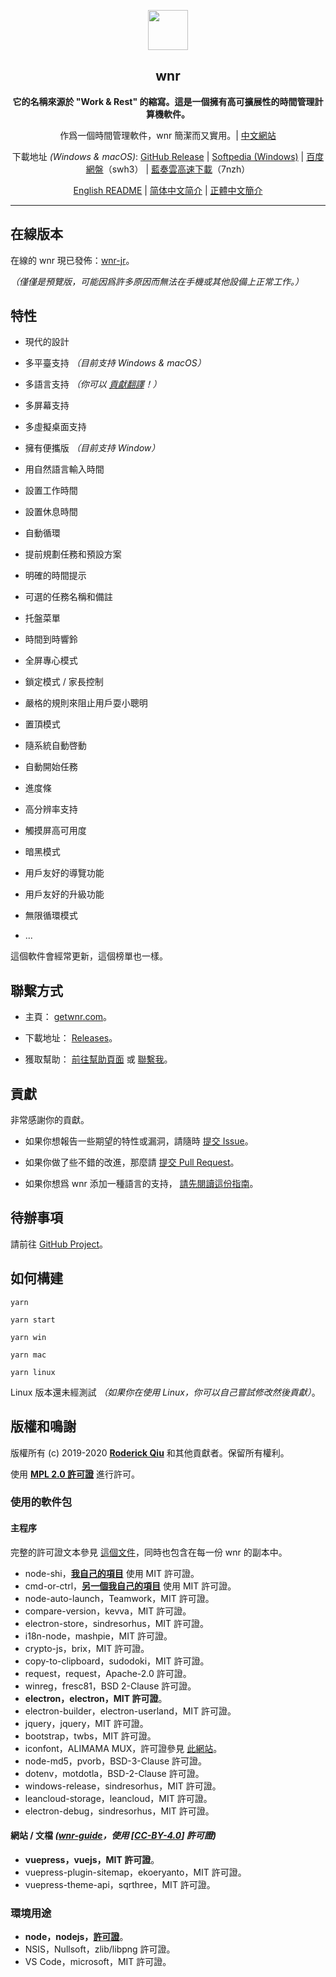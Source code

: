 <p align="center"><img src="https://i.loli.net/2020/01/27/bOvLlYmT7dQFRjr.png"
        width="64px" /></p>

<h2 align="center">wnr</h2>

<p align="center">
    <b>它的名稱來源於 "Work & Rest" 的縮寫。這是一個擁有高可擴展性的時間管理計算機軟件。</b>
</p>

<p align="center">
    作爲一個時間管理軟件，wnr 簡潔而又實用。| <a href="https://getwnr.com/">中文網站</a>
</p>

<p align="center">
    下載地址 <i>(Windows & macOS)</i>: <a href="https://github.com/RoderickQiu/wnr/releases">GitHub Release</a> | <a
        href="https://www.softpedia.com/get/Desktop-Enhancements/Clocks-Time-Management/wnr.shtml">Softpedia
        (Windows)</a> | <a href="https://pan.baidu.com/s/1PDpnEkf-zKQKQIhUTO0ubQ">百度網盤</a>（swh3） | <a href="https://www.lanzous.com/b01n0tb4j">藍奏雲高速下載</a>（7nzh）
</p>

<p align="center">
    <a href="https://github.com/RoderickQiu/wnr/blob/master/README.md">English README</a> | <a href="https://github.com/RoderickQiu/wnr/blob/master/README.zh-CN.md">简体中文简介</a> | <a href="https://github.com/RoderickQiu/wnr/blob/master/README.zh-TW.md">正體中文簡介</a>
</p>

---

## 在線版本

在線的 wnr 現已發佈：[wnr-jr](https://wnr-jr.scris.top)。

*（僅僅是預覽版，可能因爲許多原因而無法在手機或其他設備上正常工作。）*

## 特性

- 現代的設計

- 多平臺支持 *（目前支持 Windows & macOS）*

- 多語言支持 *（你可以 [貢獻翻譯](https://github.com/RoderickQiu/wnr/blob/master/locales/README.md)！）*

- 多屏幕支持

- 多虛擬桌面支持

- 擁有便攜版 *（目前支持 Window）*

- 用自然語言輸入時間

- 設置工作時間

- 設置休息時間

- 自動循環

- 提前規劃任務和預設方案

- 明確的時間提示

- 可選的任務名稱和備註

- 托盤菜單

- 時間到時響鈴

- 全屏專心模式

- 鎖定模式 / 家長控制

- 嚴格的規則來阻止用戶耍小聰明

- 置頂模式

- 隨系統自動啓動

- 自動開始任務

- 進度條

- 高分辨率支持

- 觸摸屏高可用度

- 暗黑模式

- 用戶友好的導覽功能

- 用戶友好的升級功能

- 無限循環模式

- ...

這個軟件會經常更新，這個榜單也一樣。

## 聯繫方式

- 主頁： [getwnr.com](https://getwnr.com/)。

- 下載地址： [Releases](https://github.com/RoderickQiu/wnr/releases/)。

- 獲取幫助： [前往幫助頁面](https://getwnr.com/guide/1-basic-usage.html) 或 [聯繫我](mailto:scrisqiu@hotmail.com)。

## 貢獻

非常感謝你的貢獻。

- 如果你想報告一些期望的特性或漏洞，請隨時 [提交 Issue](https://github.com/RoderickQiu/wnr/issues/new)。

- 如果你做了些不錯的改進，那麼請 [提交 Pull Request](https://github.com/RoderickQiu/wnr/pulls)。

- 如果你想爲 wnr 添加一種語言的支持， [請先閱讀這份指南](https://github.com/RoderickQiu/wnr/blob/master/locales/README.md)。

## 待辦事項

請前往 [GitHub Project](https://github.com/RoderickQiu/wnr/projects/1)。

## 如何構建

```shell
yarn

yarn start

yarn win

yarn mac

yarn linux
```

Linux 版本還未經測試 *（如果你在使用 Linux，你可以自己嘗試修改然後貢獻）*。

## 版權和鳴謝

版權所有 (c) 2019-2020 **[Roderick Qiu](https://r-q.name)** 和其他貢獻者。保留所有權利。

使用 **[MPL 2.0 許可證](https://github.com/RoderickQiu/wnr/blob/master/LICENSE)** 進行許可。

### 使用的軟件包

#### 主程序

完整的許可證文本參見 [這個文件](https://github.com/RoderickQiu/wnr/blob/master/NOTICE.md)，同時也包含在每一份 wnr 的副本中。

- node-shi，[**我自己的項目**](https://www.npmjs.com/package/node-shi) 使用 MIT 許可證。
- cmd-or-ctrl，[**另一個我自己的項目**](https://www.npmjs.com/package/cmd-or-ctrl) 使用 MIT 許可證。
- node-auto-launch，Teamwork，MIT 許可證。
- compare-version，kevva，MIT 許可證。
- electron-store，sindresorhus，MIT 許可證。
- i18n-node，mashpie，MIT 許可證。
- crypto-js，brix，MIT 許可證。
- copy-to-clipboard，sudodoki，MIT 許可證。
- request，request，Apache-2.0 許可證。
- winreg，fresc81，BSD 2-Clause 許可證。
- **electron，electron，MIT 許可證**。
- electron-builder，electron-userland，MIT 許可證。
- jquery，jquery，MIT 許可證。
- bootstrap，twbs，MIT 許可證。
- iconfont，ALIMAMA MUX，許可證參見 [此網站](https://www.iconfont.cn/)。
- node-md5，pvorb，BSD-3-Clause 許可證。
- dotenv，motdotla，BSD-2-Clause 許可證。
- windows-release，sindresorhus，MIT 許可證。
- leancloud-storage，leancloud，MIT 許可證。
- electron-debug，sindresorhus，MIT 許可證。

#### 網站 / 文檔 *([wnr-guide](https://github.com/RoderickQiu/wnr-guide)，使用 [[CC-BY-4.0](https://spdx.org/licenses/CC-BY-4.0.html)] 許可證)*

- **vuepress，vuejs，MIT 許可證**。
- vuepress-plugin-sitemap，ekoeryanto，MIT 許可證。
- vuepress-theme-api，sqrthree，MIT 許可證。

### 環境用途

- **node，nodejs，[許可證](https://github.com/nodejs/node/blob/master/LICENSE)**。
- NSIS，Nullsoft，zlib/libpng 許可證。
- VS Code，microsoft，MIT 許可證。
